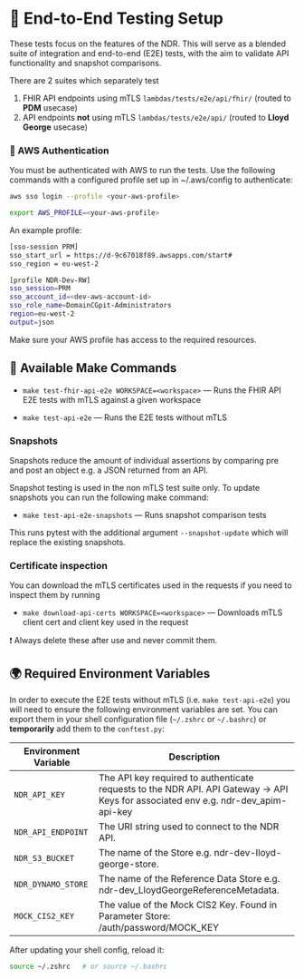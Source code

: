 # 🧪 End-to-End Testing Setup

These tests focus on the features of the NDR. This will serve as a blended suite of integration and end-to-end (E2E) tests, with the aim to validate API functionality and snapshot comparisons.

There are 2 suites which separately test

1. FHIR API endpoints using mTLS `lambdas/tests/e2e/api/fhir/` (routed to **PDM** usecase)
2. API endpoints **not** using mTLS `lambdas/tests/e2e/api/` (routed to **Lloyd George** usecase)

### 🔐 AWS Authentication

You must be authenticated with AWS to run the tests. Use the following commands with a configured profile set up in ~/.aws/config to authenticate:

```bash
aws sso login --profile <your-aws-profile>

export AWS_PROFILE=<your-aws-profile>
```

An example profile:

```bash
[sso-session PRM]
sso_start_url = https://d-9c67018f89.awsapps.com/start#
sso_region = eu-west-2

[profile NDR-Dev-RW]
sso_session=PRM
sso_account_id=<dev-aws-account-id>
sso_role_name=DomainCGpit-Administrators
region=eu-west-2
output=json
```

Make sure your AWS profile has access to the required resources.

## 🔧 Available Make Commands

- `make test-fhir-api-e2e WORKSPACE=<workspace>` — Runs the FHIR API E2E tests with mTLS against a given workspace

- `make test-api-e2e` — Runs the E2E tests without mTLS

### Snapshots

Snapshots reduce the amount of individual assertions by comparing pre and post an object e.g. a JSON returned from an API.

Snapshot testing is used in the non mTLS test suite only. To update snapshots you can run the following make command:

- `make test-api-e2e-snapshots` — Runs snapshot comparison tests

This runs pytest with the additional argument `--snapshot-update` which will replace the existing snapshots.

### Certificate inspection

You can download the mTLS certificates used in the requests if you need to inspect them by running

- `make download-api-certs WORKSPACE=<workspace>` — Downloads mTLS client cert and client key used in the request

❗ Always delete these after use and never commit them.

## 🌍 Required Environment Variables

In order to execute the E2E tests without mTLS (i.e. `make test-api-e2e`) you will need to ensure the following environment variables are set. You can export them in your shell configuration file (`~/.zshrc` or `~/.bashrc`) or **temporarily** add them to the `conftest.py`:

| Environment Variable | Description                                                                                                                       |
| -------------------- | --------------------------------------------------------------------------------------------------------------------------------- |
| `NDR_API_KEY`        | The API key required to authenticate requests to the NDR API. API Gateway → API Keys for associated env e.g. ndr-dev_apim-api-key |
| `NDR_API_ENDPOINT`   | The URI string used to connect to the NDR API.                                                                                    |
| `NDR_S3_BUCKET`      | The name of the Store e.g. ndr-dev-lloyd-george-store.                                                                            |
| `NDR_DYNAMO_STORE`   | The name of the Reference Data Store e.g. ndr-dev_LloydGeorgeReferenceMetadata.                                                   |
| `MOCK_CIS2_KEY`      | The value of the Mock CIS2 Key. Found in Parameter Store: /auth/password/MOCK_KEY                                                 |

After updating your shell config, reload it:

```bash
source ~/.zshrc   # or source ~/.bashrc
```
